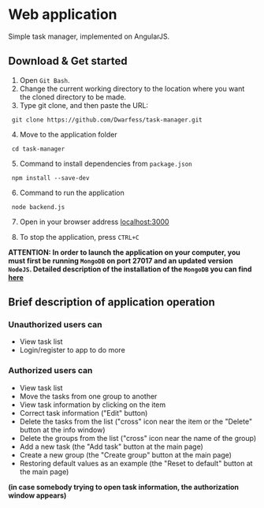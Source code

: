 # Web application
Simple task manager, implemented on AngularJS.<br>

## Download & Get started
1. Open `Git Bash`.
2. Change the current working directory to the location where you want the cloned directory to be made.
3. Type git clone, and then paste the URL:
```
 git clone https://github.com/Dwarfess/task-manager.git
```
4. Move to the application folder
```
 cd task-manager
```
5. Сommand to install dependencies from `package.json`
```
 npm install --save-dev
```
6. Сommand to run the application
```
 node backend.js
```
7. Open in your browser address [localhost:3000](http://localhost:3000)

8. To stop the application, press `CTRL+C`


**ATTENTION: In order to launch the application on your computer, you must first be running `MongoDB` on port 27017 and an updated version `NodeJS`. Detailed description of the installation of the `MongoDB` you can find [here](https://metanit.com/nosql/mongodb/1.2.php)**

## Brief description of application operation

### Unauthorized users can
   * View task list
   * Login/register to app to do more

### Authorized users can
   * View task list
   * Move the tasks from one group to another
   * View task information by clicking on the item
   * Correct task information ("Edit" button)
   * Delete the tasks from the list ("cross" icon near the item or the "Delete" button at the info window)
   * Delete the groups from the list ("cross" icon near the name of the group)
   * Add a new task (the "Add task" button at the main page)
   * Create a new group (the "Create group" button at the main page)
   * Restoring default values as an example (the "Reset to default" button at the main page)



**(in case somebody trying to open task information, the authorization window appears)**
